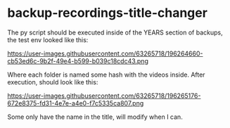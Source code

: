 # backup-recordings-title-changer

The py script should be executed inside of the YEARS section of backups, the test env looked like this:

https://user-images.githubusercontent.com/63265718/196264660-cb53ed6c-9b2f-49e4-b599-b039c18cdc43.png


Where each folder is named some hash with the videos inside.
After execution, should look like this:

https://user-images.githubusercontent.com/63265718/196265176-672e8375-fd31-4e7e-a4e0-f7c5335ca807.png



Some only have the name in the title, will modify when I can.
